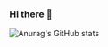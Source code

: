 ### Hi there 👋

![Anurag's GitHub stats](https://github-readme-stats.vercel.app/api?username=Bikatoo&show_icons=true&theme=radical)
